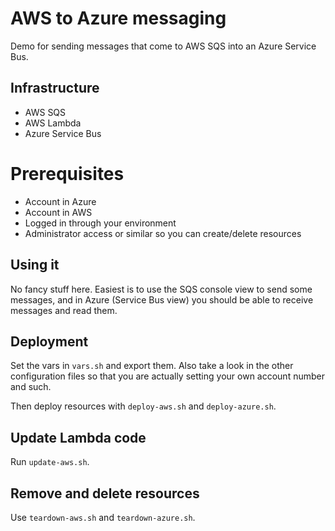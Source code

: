 # AWS to Azure messaging

Demo for sending messages that come to AWS SQS into an Azure Service Bus.

## Infrastructure

- AWS SQS
- AWS Lambda
- Azure Service Bus

# Prerequisites

- Account in Azure
- Account in AWS
- Logged in through your environment
- Administrator access or similar so you can create/delete resources

## Using it

No fancy stuff here. Easiest is to use the SQS console view to send some messages, and in Azure (Service Bus view) you should be able to receive messages and read them.

## Deployment

Set the vars in `vars.sh` and export them. Also take a look in the other configuration files so that you are actually setting your own account number and such.

Then deploy resources with `deploy-aws.sh` and `deploy-azure.sh`.

## Update Lambda code

Run `update-aws.sh`.

## Remove and delete resources

Use `teardown-aws.sh` and `teardown-azure.sh`.
